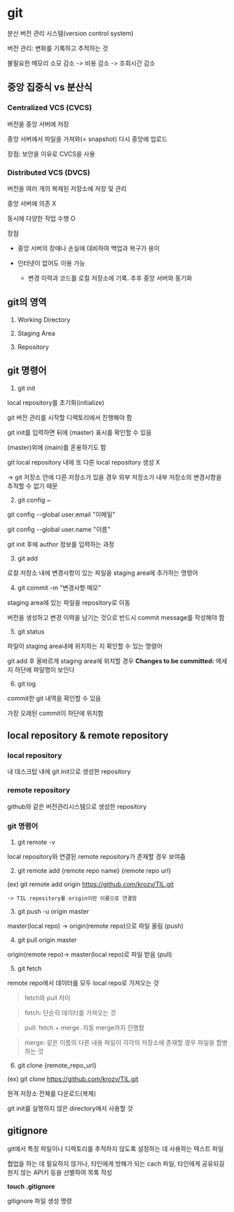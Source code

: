 # git

분산 버전 관리 시스템(version control system)

버전 관리: 변화를 기록하고 추적하는 것

불필요한 메모리 소모 감소 -> 비용 감소 -> 조회시간 감소

## 중앙 집중식 vs 분산식

### Centralized VCS (CVCS)

버전을 중앙 서버에 저장

중앙 서버에서 파일을 가져와(= snapshot) 다시 중앙에 업로드

장점: 보안을 이유로 CVCS을 사용

### Distributed VCS (DVCS)

버전을 여러 개의 복제된 저장소에 저장 및 관리

중앙 서버에 의존 X

동시에 다양한 작업 수행 O

장점

- 중앙 서버의 장애나 손실에 대비하여 백업과 복구가 용이

- 인터넷이 없어도 이용 가능

    - 변경 이력과 코드를 로컬 저장소에 기록. 추후 중앙 서버와 동기화


## git의 영역

1. Working Directory

2. Staging Area

3. Repository

## git 명령어

1. git init

local repository를 초기화(initialize)

git 버전 관리를 시작할 디렉토리에서 진행해야 함

git init를 입력하면 뒤에 (master) 표시를 확인할 수 있음

(master)외에 (main)를 혼용하기도 함

git local repository 내에 또 다른 local repository 생성 X

-> git 저장소 안에 다른 저장소가 있을 경우 외부 저장소가 내부 저장소의 변경사항을 추적할 수 없기 때문

2. git config ~

git config --global user.email "이메일"

git config --global user.name "이름"

git init 후에 author 정보를 입력하는 과정

3. git add

로컬 저장소 내에 변경사항이 있는 파일을 staging area에 추가하는 명령어

4. git commit -m "변경사항 메모"

staging area에 있는 파일을 repository로 이동

버전을 생성하고 변경 이력을 남기는 것으로 반드시 commit message를 작성해야 함

5. git status

파일이 staging area내에 위치하는 지 확인할 수 있는 명령어

git add 후 올바르게 staging area에 위치할 경우 **Changes to be committed:** 메세지 하단에 파일명이 보인다

6. git log

commit한 git 내역을 확인할 수 있음

가장 오래된 commit이 하단에 위치함

## local repository & remote repository

### local repository

내 데스크탑 내에 git init으로 생성한 repository

### remote repository

github와 같은 버전관리시스템으로 생성한 repository

### git 명령어

1. git remote -v

local repository와 연결된 remote repository가 존재할 경우 보여줌

2. git remote add {remote repo name} {remote repo url}

(ex) git remote add origin https://github.com/krozv/TIL.git

    -> TIL repository를 origin이란 이름으로 연결함

3. git push -u origin master

master(local repo) -> origin(remote repo)으로 파일 올림 (push)

4. git pull origin master

origin(remote repo)-> master(local repo)로 파일 받음 (pull)

5. git fetch

remote repo에서 데이터를 모두 local repo로 가져오는 것

> fetch와 pull 차이

> fetch: 단순히 데이터를 가져오는 것

> pull: fetch + merge. 자동 merge까지 진행함

> merge: 같은 이름의 다른 내용 파일이 각각의 저장소에 존재할 경우 파일을 합병하는 것

6. git clone {remote_repo_url}

(ex) git clone https://github.com/krozv/TIL.git

원격 저장소 전체를 다운로드(복제)

git init를 실행하지 않은 directory에서 사용할 것

## gitignore

git에서 특정 파일이나 디렉토리를 추적하지 않도록 설정하는 데 사용하는 텍스트 파일

협업을 하는 데 필요하지 않거나, 타인에게 방해가 되는 cach 파일, 타인에게 공유되길 원치 않는 API키 등을 선별하여 목록 작성

**touch .gitignore**

gitignore 파일 생성 명령